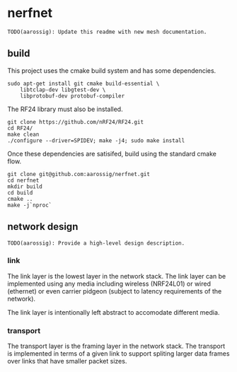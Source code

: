 # nerfnet

```
TODO(aarossig): Update this readme with new mesh documentation.
```

## build

This project uses the cmake build system and has some dependencies.

```
sudo apt-get install git cmake build-essential \
    libtclap-dev libgtest-dev \
    libprotobuf-dev protobuf-compiler
```

The RF24 library must also be installed.

```
git clone https://github.com/nRF24/RF24.git
cd RF24/
make clean
./configure --driver=SPIDEV; make -j4; sudo make install
```

Once these dependencies are satisifed, build using the standard cmake flow.

```
git clone git@github.com:aarossig/nerfnet.git
cd nerfnet
mkdir build
cd build
cmake ..
make -j`nproc`
```

## network design

```
TODO(aarossig): Provide a high-level design description.
```

### link 

The link layer is the lowest layer in the network stack. The link layer can be
implemented using any media including wireless (NRF24L01) or wired (ethernet)
or even carrier pidgeon (subject to latency requirements of the network).

The link layer is intentionally left abstract to accomodate different media.

### transport

The transport layer is the framing layer in the network stack. The transport is
implemented in terms of a given link to support spliting larger data frames over
links that have smaller packet sizes.
